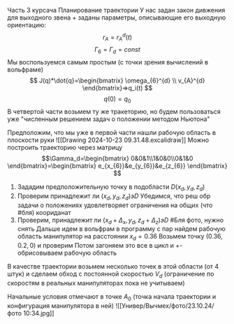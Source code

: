Часть 3 курсача
Планирование траектории
У нас задан закон дивжения для выходного звена + заданы параметры, описывающие его выходную ориентацию:
$$
r_{A}=r_{A}^{d}(t)
$$
$$
\Gamma_6=\Gamma_d=const
$$
Мы воспользуемся самым простым (с точки зрения вычислений в вольфраме)
$$
J(q)*\dot{q}=\begin{bmatrix}
\omega_{6}^{d} \\ v_{A}^{d}
\end{bmatrix}=>q_i(t)
$$
$$q(0)=q_0$$
В четвертой части возьмем ту же тракеторию, но будем пользоваться уже "численным решением задач о положении методом Ньютона"

Предположим, что мы уже в первой части нашли рабочую область в плоскости руки
![[Drawing 2024-10-23 09.31.48.excalidraw]]
Можно построить траекторию через матрицу 
$$\Gamma_d=\begin{bmatrix}
0&0&1\\1&0&0\\0&1&0
\end{bmatrix}=\begin{bmatrix}
e_{x_{6}}&e_{y_{6}}&e_{z_{6}}
\end{bmatrix}
$$
1. Зададим предположительную точку в подобласти $D (x_d,y_d,z_d)$
2. Проверим принадлежит ли $(x_d,y_d,z_d)эD$ 
   Убедимся, что реш обр задачи о положениях удовлетворяет ограничения на общих (что #бля) коориданат
3. Проверим, принадлежит ли $(x_d+\Delta_{x},y_d,z_d+\Delta_{z})эD$ 
#Бля фото, нужно снять
Дальше идем в вольфрам в программу с пар
найдем рабочую область манипулятор на расстоянии $x_d=0.36$
Возьмем точку $(0.36,0.2,0)$ и проверим
Потом загоняем это все в цикл и +- обрисовываем рабочую область

В качестве траектории возьмем несколько точек в этой области (от 4 штук) и сделаем обход с постоянной скоростью $V_d$  (ограничение по скоростям в реальных манипуляторах пока не учитываем)

Начальные условия отмечают в точке $A_0$ (точка начала траектории и конфигурация манипулятора в ней)
![[Универ/Вычмех/фото/23.10.24/фото 10:34.jpg]]
